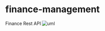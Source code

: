 # finance-management
Finance Rest API
![uml](https://github.com/miriafassarella/finance-management/assets/43910212/1becd661-60f7-43e0-9ee7-c81a085b4352)
